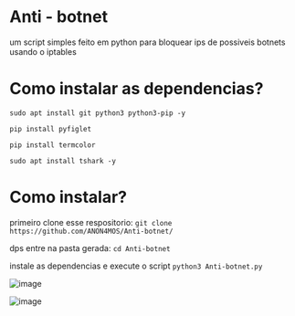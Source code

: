 # Anti - botnet
um script simples feito em python para bloquear ips de possiveis botnets usando o iptables

# Como instalar as dependencias?

``` sudo apt install git python3 python3-pip -y ```

``` pip install pyfiglet ```

``` pip install termcolor ```

``` sudo apt install tshark -y ```

# Como instalar? 
primeiro clone esse respositorio: ``` git clone https://github.com/ANON4MOS/Anti-botnet/ ```

dps entre na pasta gerada: ``` cd Anti-botnet ```

instale as dependencias e execute o script ``` python3 Anti-botnet.py ```

![image](https://github.com/user-attachments/assets/33780c21-0474-43d7-8f64-e22d9384b7ea)


![image](https://github.com/user-attachments/assets/84fd501f-c165-440d-9826-6b5a4bdc3bc4)
